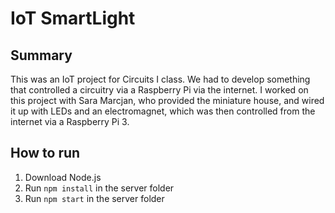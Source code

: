 # IoT SmartLight

## Summary

This was an IoT project for Circuits I class. We had to develop something that controlled a circuitry via a Raspberry Pi via the internet. I worked on this project with Sara Marcjan, who provided the miniature house, and wired it up with LEDs and an electromagnet, which was then controlled from the internet via a Raspberry Pi 3. 

## How to run

1. Download Node.js
2. Run `npm install` in the server folder
3. Run `npm start` in the server folder

